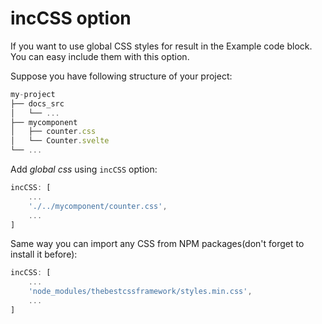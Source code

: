 # incCSS option

If you want to use global CSS styles for result in the Example code block. You can easy include them with this option.

Suppose you have following structure of your project:

```javascript
my-project
├── docs_src
│   └── ...
├── mycomponent
│   ├── counter.css
│   └── Counter.svelte
└── ...
```

Add *global css* using `incCSS` option:

```javascript
incCSS: [
    ...
    './../mycomponent/counter.css',
    ...
]
```

Same way you can import any CSS from NPM packages(don't forget to install it before):

```javascript
incCSS: [
    ...
    'node_modules/thebestcssframework/styles.min.css',
    ...
]
```